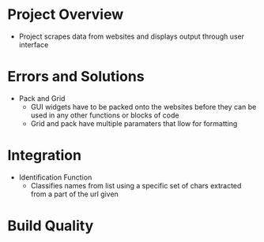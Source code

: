 # Project Overview
- Project scrapes data from websites and displays output through user interface


# Errors and Solutions
- Pack and Grid
	- GUI widgets have to be packed onto the websites before they can be used in any other functions or blocks of code
	- Grid and pack have multiple paramaters that llow for formatting
	
# Integration
- Identification Function
	- Classifies names from list using a specific set of chars extracted from a part of the url given

# Build Quality